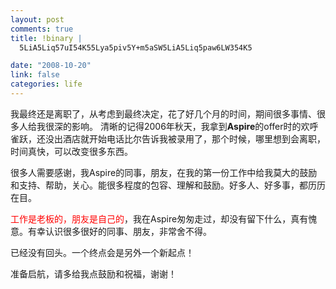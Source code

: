 ```yaml
--- 
layout: post
comments: true
title: !binary |
  5LiA5Liq57uI54K55Lya5piv5Y+m5aSW5LiA5Liq5paw6LW354K5

date: "2008-10-20"
link: false
categories: life
---
```

我最终还是离职了，从考虑到最终决定，花了好几个月的时间，期间很多事情、很多人给我很深的影响。
清晰的记得2006年秋天，我拿到<strong>Aspire</strong>的offer时的欢呼雀跃，还没出酒店就开始电话比尔告诉我被录用了，那个时候，哪里想到会离职，时间真快，可以改变很多东西。

很多人需要感谢，我Aspire的同事，朋友，在我的第一份工作中给我莫大的鼓励和支持、帮助，关心。能很多程度的包容、理解和鼓励。好多人、好多事，都历历在目。

<span style="color: #ff0000;">工作是老板的，朋友是自己的</span>，我在Aspire匆匆走过，却没有留下什么，真有愧意。有幸认识很多很好的同事、朋友，非常舍不得。

已经没有回头。一个终点会是另外一个新起点！

准备启航，请多给我点鼓励和祝福，谢谢！
